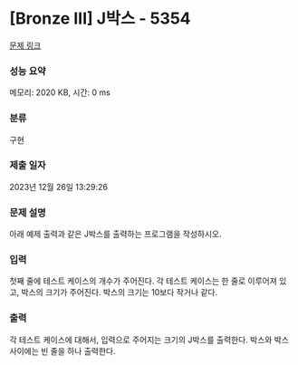 # [Bronze III] J박스 - 5354 

[문제 링크](https://www.acmicpc.net/problem/5354) 

### 성능 요약

메모리: 2020 KB, 시간: 0 ms

### 분류

구현

### 제출 일자

2023년 12월 26일 13:29:26

### 문제 설명

<p>
	아래 예제 출력과 같은 J박스를 출력하는 프로그램을 작성하시오.</p>

### 입력 

 <p>
	첫째 줄에 테스트 케이스의 개수가 주어진다. 각 테스트 케이스는 한 줄로 이루어져 있고, 박스의 크기가 주어진다. 박스의 크기는 10보다 작거나 같다.</p>

### 출력 

 <p>
	각 테스트 케이스에 대해서, 입력으로 주어지는 크기의 J박스를 출력한다. 박스와 박스 사이에는 빈 줄을 하나 출력한다.</p>

